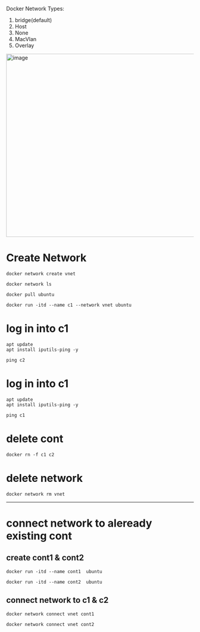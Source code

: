 
Docker Network Types:
1. bridge(default)
2. Host
3. None 
4. MacVlan
5. Overlay

<img width="1017" height="492" alt="image" src="https://github.com/user-attachments/assets/b0f86034-4249-42ea-b364-c43ac9f74b5b" />


# Create Network
````
docker network create vnet
````
````
docker network ls
````
````
docker pull ubuntu
````
````
docker run -itd --name c1 --network vnet ubuntu
````


# log in into c1
````
apt update
apt install iputils-ping -y
````
````
ping c2
````

# log in into c1
````
apt update
apt install iputils-ping -y
````
````
ping c1
````


# delete cont
````
docker rn -f c1 c2
````

# delete network
````
docker network rm vnet
````
----

# connect network to aleready existing cont

## create cont1 & cont2
````
docker run -itd --name cont1  ubuntu
````
````
docker run -itd --name cont2  ubuntu
````


## connect network to c1 & c2

````
docker network connect vnet cont1
````

````
docker network connect vnet cont2
````
